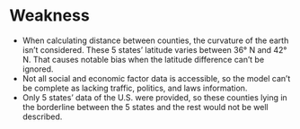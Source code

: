 # Weakness
* When calculating distance between counties, the curvature of the earth isn’t considered. These 5 states’ latitude varies between 36° N and 42° N.
	That causes notable bias when the latitude difference can’t be ignored. 
* Not all social and economic factor data is accessible, so the model can’t be complete as lacking traffic, politics, and laws information.
* Only 5 states’ data of the U.S. were provided, so these counties lying in the borderline between the 5 states and the rest would not be well described.